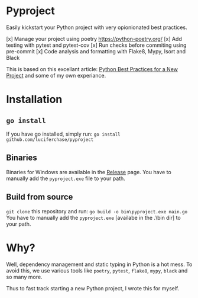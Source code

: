 # Pyproject

Easily kickstart your Python project with very opionionated best practices.

  [x] Manage your project using poetry <https://python-poetry.org/>
  [x] Add testing with pytest and pytest-cov
  [x] Run checks before commiting using pre-commit
  [x] Code analysis and formatting with Flake8, Mypy, Isort and Black

This is based on this excellant article:
[Python Best Practices for a New Project](https://mitelman.engineering/blog/python-best-practice/automating-python-best-practices-for-a-new-project/)
and some of my own experiance.

# Installation

## `go install`

If you have go installed, simply run:
`go install github.com/luciferchase/pyproject`

## Binaries

Binaries for Windows are available in the [Release](https://github.com/luciferchase/pyproject/releases) page.
You have to manually add the `pyproject.exe` file to your path.

## Build from source

`git clone` this repository and run:
`go build -o bin\pyproject.exe main.go`
You have to manually add the `pyproject.exe` [availabe in the .\bin dir] to your path.

# Why?

Well, dependency management and static typing in Python is a hot mess.
To avoid this, we use various tools like `poetry`, `pytest`, `flake8`,
`mypy`, `black` and so many more.

Thus to fast track starting a new Python project, I wrote this for myself.
